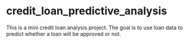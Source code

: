 # credit_loan_predictive_analysis
This is a mini credit loan analysis project. The goal is to use loan data to predict whether a loan will be approved or not.
